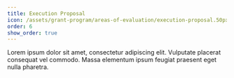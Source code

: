 ```yaml
---
title: Execution Proposal
icon: /assets/grant-program/areas-of-evaluation/execution-proposal.50px.png
order: 6
show_order: true
---
```

Lorem ipsum dolor sit amet, consectetur adipiscing elit. Vulputate placerat consequat vel commodo. Massa elementum ipsum feugiat praesent eget nulla pharetra. 
